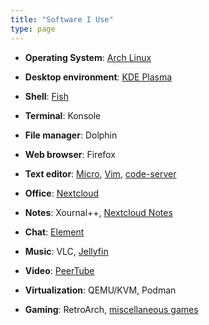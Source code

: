```yaml
---
title: "Software I Use"
type: page
---
```



- **Operating System**: [Arch Linux](/posts/totally-reproducible-arch/)

- **Desktop environment**: [KDE Plasma](https://www.dedoimedo.com/computers/plasma-desktop-awesome.html)

- **Shell**: [Fish](https://git.exozy.me/Ta180m/dotfiles/src/branch/main/.config/fish/fish_variables)

- **Terminal**: Konsole

- **File manager**: Dolphin

- **Web browser**: Firefox

- **Text editor**: [Micro](https://git.exozy.me/Ta180m/dotfiles/src/branch/main/.config/micro/settings.json), [Vim](https://git.exozy.me/Ta180m/dotfiles/src/branch/main/.vimrc), [code-server](https://git.exozy.me/Ta180m/dotfiles/src/branch/main/.config/Code%20-%20OSS/User/settings.json)

- **Office**: [Nextcloud](https://cloud.exozy.me)

- **Notes**: Xournal++, [Nextcloud Notes](https://cloud.exozy.me/apps/notes/)

- **Chat**: [Element](https://cloud.exozy.me/apps/riotchat/)

- **Music**: VLC, [Jellyfin](https://media.exozy.me/)

- **Video**: [PeerTube](https://tube.exozy.me/)

- **Virtualization**: QEMU/KVM, Podman

- **Gaming**: RetroArch, [miscellaneous games](../games)
